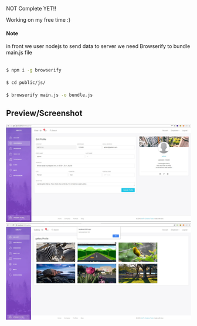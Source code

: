 NOT  Complete YET!!

Working on my free time :)

#### Note
in front we user nodejs to send data to server
we need Browserify to bundle main.js file

```sh

$ npm i -g browserify

$ cd public/js/

$ browserify main.js -o bundle.js

```

## Preview/Screenshot

![server pannel](https://raw.githubusercontent.com/hootan09/nodejsHiddenCameraApp/master/pics/1.jpg)
![server pannel](https://raw.githubusercontent.com/hootan09/nodejsHiddenCameraApp/master/pics/2.jpg)